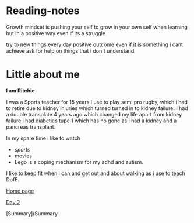 # Reading-notes

Growth mindset is pushing your self to grow in your own self when learning but in a positive way even if its a struggle

try to new things every day
positive outcome even if it is something i cant achieve 
ask for help on things that i don't understand

# Little about me



**I am Ritchie**

I was a Sports teacher for 15 years I use to play semi pro rugby, which i had to retire due to kidney injuries which turned turned in to kidney failure. I had a double transplate 4 years ago which changed my life apart from kidney failure i had diabeties tupe 1 which has no gone as i had a kidney and a pancreas transplant. 

In my spare time i like to 
watch 
- _sports_
- movies
- Lego is a coping mechanism for my adhd and autism. 

I like to keep fit when i can and get out and about walking as i use to teach DofE.

[Home page](/README.md)

[Day 2](day2.md)


[Summary](Summary
